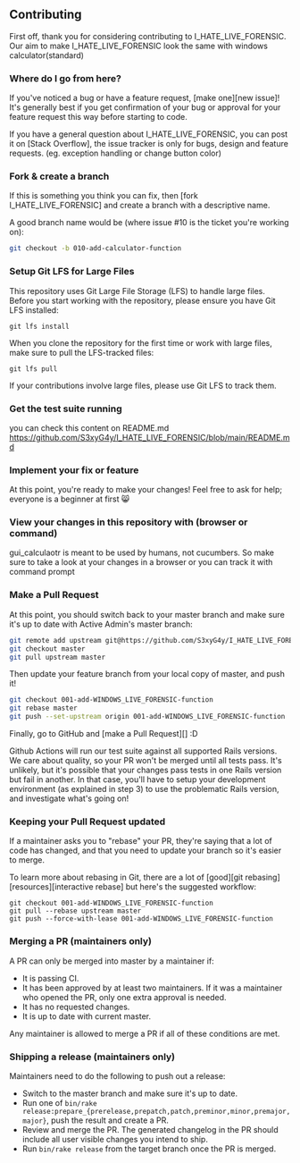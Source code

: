 ## Contributing

First off, thank you for considering contributing to I_HATE_LIVE_FORENSIC. Our aim to make I_HATE_LIVE_FORENSIC look the same with windows calculator(standard)

### Where do I go from here?

If you've noticed a bug or have a feature request, [make one][new issue]! It's
generally best if you get confirmation of your bug or approval for your feature
request this way before starting to code.

If you have a general question about I_HATE_LIVE_FORENSIC, you can post it on [Stack
Overflow], the issue tracker is only for bugs, design and feature requests. (eg. exception handling or change button color)

### Fork & create a branch

If this is something you think you can fix, then [fork I_HATE_LIVE_FORENSIC] and create
a branch with a descriptive name.

A good branch name would be (where issue #10 is the ticket you're working on):

```sh
git checkout -b 010-add-calculator-function
```

### Setup Git LFS for Large Files

This repository uses Git Large File Storage (LFS) to handle large files. Before you start working with the repository, please ensure you have Git LFS installed:
```git
git lfs install
```
When you clone the repository for the first time or work with large files, make sure to pull the LFS-tracked files:
```git
git lfs pull
```
If your contributions involve large files, please use Git LFS to track them.

### Get the test suite running

you can check this content on README.md
https://github.com/S3xyG4y/I_HATE_LIVE_FORENSIC/blob/main/README.md

### Implement your fix or feature

At this point, you're ready to make your changes! Feel free to ask for help;
everyone is a beginner at first :smile_cat:

### View your changes in this repository with (browser or command)

gui_calculaotr is meant to be used by humans, not cucumbers. So make sure to take
a look at your changes in a browser or you can track it with command prompt


### Make a Pull Request

At this point, you should switch back to your master branch and make sure it's
up to date with Active Admin's master branch:

```sh
git remote add upstream git@https://github.com/S3xyG4y/I_HATE_LIVE_FORENSIC
git checkout master
git pull upstream master
```

Then update your feature branch from your local copy of master, and push it!

```sh
git checkout 001-add-WINDOWS_LIVE_FORENSIC-function
git rebase master
git push --set-upstream origin 001-add-WINDOWS_LIVE_FORENSIC-function
```

Finally, go to GitHub and [make a Pull Request][] :D

Github Actions will run our test suite against all supported Rails versions. We
care about quality, so your PR won't be merged until all tests pass. It's
unlikely, but it's possible that your changes pass tests in one Rails version
but fail in another. In that case, you'll have to setup your development
environment (as explained in step 3) to use the problematic Rails version, and
investigate what's going on!

### Keeping your Pull Request updated

If a maintainer asks you to "rebase" your PR, they're saying that a lot of code
has changed, and that you need to update your branch so it's easier to merge.

To learn more about rebasing in Git, there are a lot of [good][git rebasing]
[resources][interactive rebase] but here's the suggested workflow:

```git
git checkout 001-add-WINDOWS_LIVE_FORENSIC-function
git pull --rebase upstream master
git push --force-with-lease 001-add-WINDOWS_LIVE_FORENSIC-function
```

### Merging a PR (maintainers only)

A PR can only be merged into master by a maintainer if:

* It is passing CI.
* It has been approved by at least two maintainers. If it was a maintainer who
  opened the PR, only one extra approval is needed.
* It has no requested changes.
* It is up to date with current master.

Any maintainer is allowed to merge a PR if all of these conditions are
met.

### Shipping a release (maintainers only)

Maintainers need to do the following to push out a release:

* Switch to the master branch and make sure it's up to date.
* Run one of `bin/rake release:prepare_{prerelease,prepatch,patch,preminor,minor,premajor,major}`, push the result and create a PR.
* Review and merge the PR. The generated changelog in the PR should include all user visible changes you intend to ship.
* Run `bin/rake release` from the target branch once the PR is merged.
